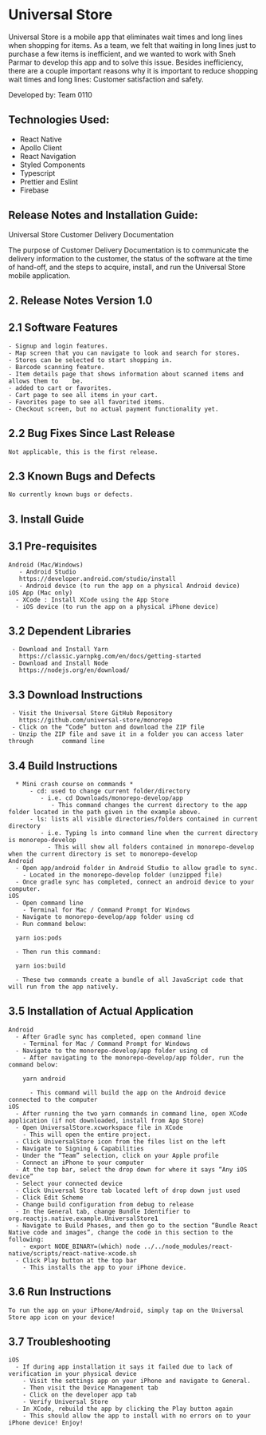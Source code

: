 # Universal Store

Universal Store is a mobile app that eliminates wait times and long lines when shopping for items. As a team, we felt that waiting in long lines just to purchase a few items is inefficient, and we wanted to work with Sneh Parmar to develop this app and to solve this issue. Besides inefficiency, there are a couple important reasons why it is important to reduce shopping wait times and long lines: Customer satisfaction and safety.

Developed by: Team 0110

## Technologies Used:
-   React Native
-   Apollo Client
-   React Navigation
-   Styled Components
-   Typescript
-   Prettier and Eslint
-   Firebase

## Release Notes and Installation Guide:

Universal Store Customer Delivery Documentation

The purpose of Customer Delivery Documentation is to communicate the delivery information to the customer, the status of the software at the time of hand-off, and the steps to acquire, install, and run the Universal Store mobile application. 

## 2. Release Notes Version 1.0

  ## 2.1 Software Features

    - Signup and login features.
    - Map screen that you can navigate to look and search for stores.
    - Stores can be selected to start shopping in.
    - Barcode scanning feature.
    - Item details page that shows information about scanned items and  allows them to    be. 
    - added to cart or favorites.
    - Cart page to see all items in your cart.
    - Favorites page to see all favorited items.
    - Checkout screen, but no actual payment functionality yet.
  ## 2.2 Bug Fixes Since Last Release
    Not applicable, this is the first release.
  ## 2.3 Known Bugs and Defects
    No currently known bugs or defects.

## 3. Install Guide

  ## 3.1 Pre-requisites
    Android (Mac/Windows) 
       - Android Studio
       https://developer.android.com/studio/install
       - Android device (to run the app on a physical Android device)
    iOS App (Mac only)
      - XCode : Install XCode using the App Store
      - iOS device (to run the app on a physical iPhone device)
  ## 3.2 Dependent Libraries
     - Download and Install Yarn
       https://classic.yarnpkg.com/en/docs/getting-started
     - Download and Install Node
       https://nodejs.org/en/download/
  ## 3.3 Download Instructions
     - Visit the Universal Store GitHub Repository
       https://github.com/universal-store/monorepo
     - Click on the “Code” button and download the ZIP file
     - Unzip the ZIP file and save it in a folder you can access later through        command line
  ## 3.4 Build Instructions
      * Mini crash course on commands *
          - cd: used to change current folder/directory
             - i.e. cd Downloads/monorepo-develop/app	
                - This command changes the current directory to the app folder located in the path given in the example above.
          - ls: lists all visible directories/folders contained in current directory
             - i.e. Typing ls into command line when the current directory is monorepo-develop 
               - This will show all folders contained in monorepo-develop when the current directory is set to monorepo-develop
    Android
      - Open app/android folder in Android Studio to allow gradle to sync.
        - Located in the monorepo-develop folder (unzipped file)
      - Once gradle sync has completed, connect an android device to your computer.
    iOS 
      - Open command line
        - Terminal for Mac / Command Prompt for Windows
      - Navigate to monorepo-develop/app folder using cd 
      - Run command below: 
      
      yarn ios:pods
      
      - Then run this command:
      
      yarn ios:build
      
      - These two commands create a bundle of all JavaScript code that will run from the app natively.
  ## 3.5 Installation of Actual Application
    Android
      - After Gradle sync has completed, open command line 
        - Terminal for Mac / Command Prompt for Windows
      - Navigate to the monorepo-develop/app folder using cd
        - After navigating to the monorepo-develop/app folder, run the command below:
        
        yarn android
        
          - This command will build the app on the Android device connected to the computer
    iOS
      - After running the two yarn commands in command line, open XCode application (if not downloaded, install from App Store)
      - Open UniversalStore.xcworkspace file in XCode
        - This will open the entire project.
      - Click UniversalStore icon from the files list on the left
      - Navigate to Signing & Capabilities
      - Under the “Team” selection, click on your Apple profile
      - Connect an iPhone to your computer
      - At the top bar, select the drop down for where it says “Any iOS device”
      - Select your connected device 
      - Click Universal Store tab located left of drop down just used
      - Click Edit Scheme
      - Change build configuration from debug to release
      - In the General tab, change Bundle Identifier to org.reactjs.native.example.UniversalStore1
      - Navigate to Build Phases, and then go to the section “Bundle React Native code and images”, change the code in this section to the following:
        - export NODE_BINARY=(which) node ../../node_modules/react-native/scripts/react-native-xcode.sh  
      - Click Play button at the top bar 
        - This installs the app to your iPhone device.
  ## 3.6 Run Instructions
    To run the app on your iPhone/Android, simply tap on the Universal Store app icon on your device!
  ## 3.7 Troubleshooting
    iOS
      - If during app installation it says it failed due to lack of verification in your physical device
        - Visit the settings app on your iPhone and navigate to General.
        - Then visit the Device Management tab
        - Click on the developer app tab
        - Verify Universal Store
      - In XCode, rebuild the app by clicking the Play button again
        - This should allow the app to install with no errors on to your iPhone device! Enjoy! 

